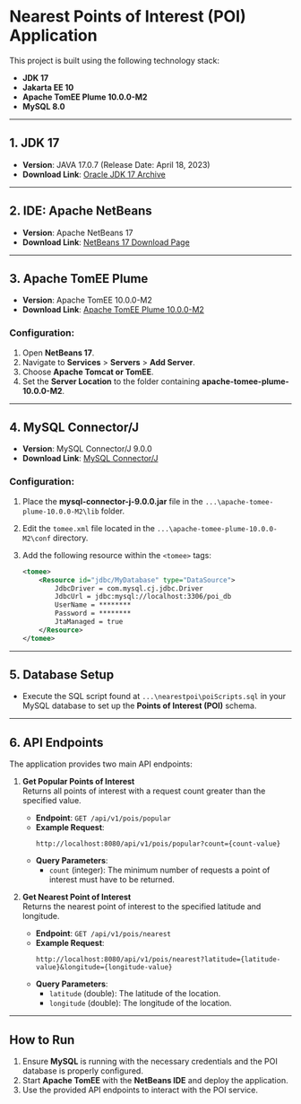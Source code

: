 # Nearest Points of Interest (POI) Application

This project is built using the following technology stack:

- **JDK 17**
- **Jakarta EE 10**
- **Apache TomEE Plume 10.0.0-M2**
- **MySQL 8.0**

---

## 1. JDK 17
- **Version**: JAVA 17.0.7 (Release Date: April 18, 2023)
- **Download Link**: [Oracle JDK 17 Archive](https://www.oracle.com/java/technologies/javase/jdk17-archive-downloads.html)

---

## 2. IDE: Apache NetBeans
- **Version**: Apache NetBeans 17
- **Download Link**: [NetBeans 17 Download Page](https://netbeans.apache.org/front/main/download/nb17/)

---

## 3. Apache TomEE Plume
- **Version**: Apache TomEE 10.0.0-M2
- **Download Link**: [Apache TomEE Plume 10.0.0-M2](https://www.apache.org/dyn/closer.cgi/tomee/tomee-10.0.0-M2/apache-tomee-10.0.0-M2-plume.zip)

### Configuration:
1. Open **NetBeans 17**.
2. Navigate to **Services** > **Servers** > **Add Server**.
3. Choose **Apache Tomcat or TomEE**.
4. Set the **Server Location** to the folder containing **apache-tomee-plume-10.0.0-M2**.

---

## 4. MySQL Connector/J
- **Version**: MySQL Connector/J 9.0.0
- **Download Link**: [MySQL Connector/J](https://dev.mysql.com/downloads/connector/j/?os=26)

### Configuration:
1. Place the **mysql-connector-j-9.0.0.jar** file in the `...\apache-tomee-plume-10.0.0-M2\lib` folder.
2. Edit the `tomee.xml` file located in the `...\apache-tomee-plume-10.0.0-M2\conf` directory.
3. Add the following resource within the `<tomee>` tags:

    ```xml
    <tomee>
        <Resource id="jdbc/MyDatabase" type="DataSource">
            JdbcDriver = com.mysql.cj.jdbc.Driver
            JdbcUrl = jdbc:mysql://localhost:3306/poi_db
            UserName = ********
            Password = ********
            JtaManaged = true
        </Resource>
    </tomee>
    ```

---

## 5. Database Setup
- Execute the SQL script found at `...\nearestpoi\poiScripts.sql` in your MySQL database to set up the **Points of Interest (POI)** schema.

---

## 6. API Endpoints

The application provides two main API endpoints:

1. **Get Popular Points of Interest**  
   Returns all points of interest with a request count greater than the specified value.
   - **Endpoint**: `GET /api/v1/pois/popular`
   - **Example Request**:
     ```http
     http://localhost:8080/api/v1/pois/popular?count={count-value}
     ```
   - **Query Parameters**:
     - `count` (integer): The minimum number of requests a point of interest must have to be returned.
  
2. **Get Nearest Point of Interest**  
   Returns the nearest point of interest to the specified latitude and longitude.
   - **Endpoint**: `GET /api/v1/pois/nearest`
   - **Example Request**:
     ```http
     http://localhost:8080/api/v1/pois/nearest?latitude={latitude-value}&longitude={longitude-value}
     ```
   - **Query Parameters**:
     - `latitude` (double): The latitude of the location.
     - `longitude` (double): The longitude of the location.

---

## How to Run

1. Ensure **MySQL** is running with the necessary credentials and the POI database is properly configured.
2. Start **Apache TomEE** with the **NetBeans IDE** and deploy the application.
3. Use the provided API endpoints to interact with the POI service.
